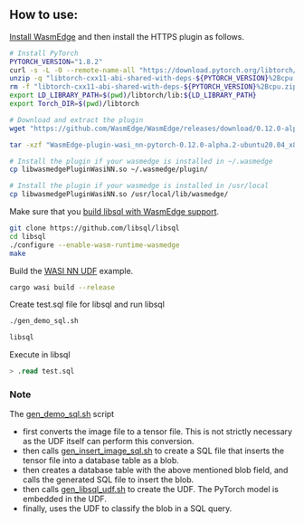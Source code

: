 ## How to use:

[Install WasmEdge](https://wasmedge.org/book/en/quick_start/install.html) and then install the HTTPS plugin as follows.

```bash
# Install PyTorch
PYTORCH_VERSION="1.8.2"
curl -s -L -O --remote-name-all "https://download.pytorch.org/libtorch/lts/1.8/cpu/libtorch-cxx11-abi-shared-with-deps-${PYTORCH_VERSION}%2Bcpu.zip"
unzip -q "libtorch-cxx11-abi-shared-with-deps-${PYTORCH_VERSION}%2Bcpu.zip"
rm -f "libtorch-cxx11-abi-shared-with-deps-${PYTORCH_VERSION}%2Bcpu.zip"
export LD_LIBRARY_PATH=$(pwd)/libtorch/lib:${LD_LIBRARY_PATH}
export Torch_DIR=$(pwd)/libtorch

# Download and extract the plugin
wget "https://github.com/WasmEdge/WasmEdge/releases/download/0.12.0-alpha.2/WasmEdge-plugin-wasi_nn-pytorch-0.12.0-alpha.2-ubuntu20.04_x86_64.tar.gz"

tar -xzf "WasmEdge-plugin-wasi_nn-pytorch-0.12.0-alpha.2-ubuntu20.04_x86_64.tar.gz"

# Install the plugin if your wasmedge is installed in ~/.wasmedge
cp libwasmedgePluginWasiNN.so ~/.wasmedge/plugin/

# Install the plugin if your wasmedge is installed in /usr/local
cp libwasmedgePluginWasiNN.so /usr/local/lib/wasmedge/
```

Make sure that you [build libsql with WasmEdge support](https://wasmedge.org/docs/embed/use-case/libsql#prerequisites).

```bash
git clone https://github.com/libsql/libsql
cd libsql
./configure --enable-wasm-runtime-wasmedge
make
```

Build the [WASI NN UDF](src/main.rs) example.

```bash
cargo wasi build --release
```

Create test.sql file for libsql and run libsql
```bash
./gen_demo_sql.sh

libsql
```

Execute in libsql
```sql
> .read test.sql
```

### Note

The [gen_demo_sql.sh](gen_demo_sql.sh) script 

* first converts the image file to a tensor file. This is not strictly necessary as the UDF itself can perform this conversion. 
* then calls [gen_insert_image_sql.sh](gen_insert_image_sql.sh) to create a SQL file that inserts the tensor file into a database table as a blob.
* then creates a database table with the above mentioned blob field, and calls the generated SQL file to insert the blob.
* then calls [gen_libsql_udf.sh](gen_libsql_udf.sh) to create the UDF. The PyTorch model is embedded in the UDF.
* finally, uses the UDF to classify the blob in a SQL query.
